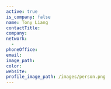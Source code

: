 ```yaml
---
active: true
is_company: false
name: Tony Liang
contactTitle:
company:
network:
  -
phoneOffice:
email:
image_path:
color:
website:
profile_image_path: /images/person.png
---
```

